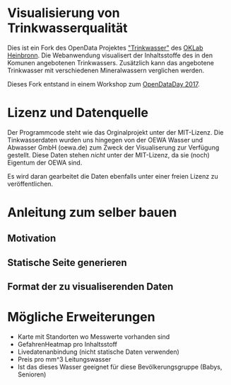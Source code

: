 # Visualisierung von Trinkwasserqualität
Dies ist ein Fork des OpenData Projektes ["Trinkwasser"](http://opendatalab.de/projects/trinkwasser/) des [OKLab Heinbronn](http://codefor.de/heilbronn/). Die Webanwendung visualisert der Inhaltsstoffe des in den Komunen angebotenen Trinkwassers. Zusätzlich kann das angebotene Trinkwasser mit verschiedenen Mineralwassern verglichen werden. 

Dieses Fork entstand in einem Workshop zum [OpenDataDay 2017](http://opendataday.org/).

# Lizenz und Datenquelle
Der Programmcode steht wie das Orginalprojekt unter der MIT-Lizenz. Die Tinkwasserdaten wurden uns hingegen von der OEWA Wasser und Abwasser GmbH (oewa.de) zum Zweck der Visualiserung zur Verfügung gestellt. Diese Daten stehen *nicht* unter der MIT-Lizenz, da sie (noch) Eigentum der OEWA sind. 

Es wird daran gearbeitet die Daten ebenfalls unter einer freien Lizenz zu veröffentlichen.

# Anleitung zum selber bauen
## Motivation
## Statische Seite generieren
## Format der zu visualiserenden Daten

# Mögliche Erweiterungen
* Karte mit Standorten wo Messwerte vorhanden sind
* GefahrenHeatmap pro Inhaltsstoff
* Livedatenanbindung (nicht statische Daten verwenden)
* Preis pro mm^3 Leitungswasser
* Ist das dieses Wasser geeignet für diese Bevölkerungsgruppe (Babys, Senioren)
